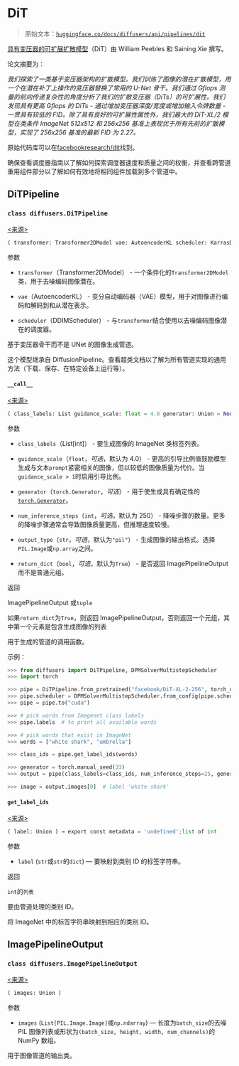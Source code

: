 # DiT

> 原始文本：[`huggingface.co/docs/diffusers/api/pipelines/dit`](https://huggingface.co/docs/diffusers/api/pipelines/dit)

[具有变压器的可扩展扩散模型](https://huggingface.co/papers/2212.09748)（DiT）由 William Peebles 和 Saining Xie 撰写。

论文摘要为：

*我们探索了一类基于变压器架构的扩散模型。我们训练了图像的潜在扩散模型，用一个在潜在补丁上操作的变压器替换了常用的 U-Net 骨干。我们通过 Gflops 测量的前向传递复杂性的角度分析了我们的扩散变压器（DiTs）的可扩展性。我们发现具有更高 Gflops 的 DiTs - 通过增加变压器深度/宽度或增加输入令牌数量 - 一贯具有较低的 FID。除了具有良好的可扩展性属性外，我们最大的 DiT-XL/2 模型在类条件 ImageNet 512x512 和 256x256 基准上表现优于所有先前的扩散模型，实现了 256x256 基准的最新 FID 为 2.27。*

原始代码库可以在[facebookresearch/dit](https://github.com/facebookresearch/dit)找到。

确保查看调度器指南以了解如何探索调度器速度和质量之间的权衡，并查看跨管道重用组件部分以了解如何有效地将相同组件加载到多个管道中。

## DiTPipeline

### `class diffusers.DiTPipeline`

[<来源>](https://github.com/huggingface/diffusers/blob/v0.26.3/src/diffusers/pipelines/dit/pipeline_dit.py#L31)

```py
( transformer: Transformer2DModel vae: AutoencoderKL scheduler: KarrasDiffusionSchedulers id2label: Optional = None )
```

参数

+   `transformer`（Transformer2DModel） - 一个条件化的`Transformer2DModel`类，用于去噪编码图像潜在。

+   `vae`（AutoencoderKL） - 变分自动编码器（VAE）模型，用于对图像进行编码和解码到和从潜在表示。

+   `scheduler`（DDIMScheduler） - 与`transformer`结合使用以去噪编码图像潜在的调度器。

基于变压器骨干而不是 UNet 的图像生成管道。

这个模型继承自 DiffusionPipeline。查看超类文档以了解为所有管道实现的通用方法（下载、保存、在特定设备上运行等）。

#### `__call__`

[<来源>](https://github.com/huggingface/diffusers/blob/v0.26.3/src/diffusers/pipelines/dit/pipeline_dit.py#L92)

```py
( class_labels: List guidance_scale: float = 4.0 generator: Union = None num_inference_steps: int = 50 output_type: Optional = 'pil' return_dict: bool = True ) → export const metadata = 'undefined';ImagePipelineOutput or tuple
```

参数

+   `class_labels`（List[int]） - 要生成图像的 ImageNet 类标签列表。

+   `guidance_scale`（`float`，*可选*，默认为 4.0） - 更高的引导比例值鼓励模型生成与文本`prompt`紧密相关的图像，但以较低的图像质量为代价。当`guidance_scale > 1`时启用引导比例。

+   `generator`（`torch.Generator`，*可选*） - 用于使生成具有确定性的[`torch.Generator`](https://pytorch.org/docs/stable/generated/torch.Generator.html)。

+   `num_inference_steps`（`int`，*可选*，默认为 250） - 降噪步骤的数量。更多的降噪步骤通常会导致图像质量更高，但推理速度较慢。

+   `output_type`（`str`，*可选*，默认为`"pil"`） - 生成图像的输出格式。选择`PIL.Image`或`np.array`之间。

+   `return_dict`（`bool`，*可选*，默认为`True`） - 是否返回 ImagePipelineOutput 而不是普通元组。

返回

ImagePipelineOutput 或`tuple`

如果`return_dict`为`True`，则返回 ImagePipelineOutput，否则返回一个元组，其中第一个元素是包含生成图像的列表

用于生成的管道的调用函数。

示例：

```py
>>> from diffusers import DiTPipeline, DPMSolverMultistepScheduler
>>> import torch

>>> pipe = DiTPipeline.from_pretrained("facebook/DiT-XL-2-256", torch_dtype=torch.float16)
>>> pipe.scheduler = DPMSolverMultistepScheduler.from_config(pipe.scheduler.config)
>>> pipe = pipe.to("cuda")

>>> # pick words from Imagenet class labels
>>> pipe.labels  # to print all available words

>>> # pick words that exist in ImageNet
>>> words = ["white shark", "umbrella"]

>>> class_ids = pipe.get_label_ids(words)

>>> generator = torch.manual_seed(33)
>>> output = pipe(class_labels=class_ids, num_inference_steps=25, generator=generator)

>>> image = output.images[0]  # label 'white shark'
```

#### `get_label_ids`

[<来源>](https://github.com/huggingface/diffusers/blob/v0.26.3/src/diffusers/pipelines/dit/pipeline_dit.py#L67)

```py
( label: Union ) → export const metadata = 'undefined';list of int
```

参数

+   `label` (`str`或`str`的`dict`) — 要映射到类别 ID 的标签字符串。

返回

`int`的`列表`

要由管道处理的类别 ID。

将 ImageNet 中的标签字符串映射到相应的类别 ID。

## ImagePipelineOutput

### `class diffusers.ImagePipelineOutput`

[<来源>](https://github.com/huggingface/diffusers/blob/v0.26.3/src/diffusers/pipelines/pipeline_utils.py#L116)

```py
( images: Union )
```

参数

+   `images` (`List[PIL.Image.Image]`或`np.ndarray`) — 长度为`batch_size`的去噪 PIL 图像列表或形状为`(batch_size, height, width, num_channels)`的 NumPy 数组。

用于图像管道的输出类。
